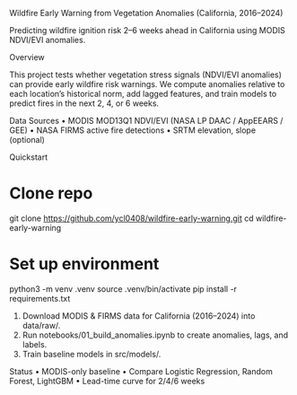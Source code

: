 Wildfire Early Warning from Vegetation Anomalies (California, 2016–2024)

Predicting wildfire ignition risk 2–6 weeks ahead in California using MODIS NDVI/EVI anomalies.

Overview

This project tests whether vegetation stress signals (NDVI/EVI anomalies) can provide early wildfire risk warnings. We compute anomalies relative to each location’s historical norm, add lagged features, and train models to predict fires in the next 2, 4, or 6 weeks.

Data Sources
	•	MODIS MOD13Q1 NDVI/EVI (NASA LP DAAC / AppEEARS / GEE)
	•	NASA FIRMS active fire detections
	•	SRTM elevation, slope (optional)

Quickstart
# Clone repo
git clone https://github.com/ycl0408/wildfire-early-warning.git
cd wildfire-early-warning

# Set up environment
python3 -m venv .venv
source .venv/bin/activate
pip install -r requirements.txt

1. Download MODIS & FIRMS data for California (2016–2024) into data/raw/.
2. Run notebooks/01_build_anomalies.ipynb to create anomalies, lags, and labels.
3. Train baseline models in src/models/.

Status
• MODIS-only baseline
• Compare Logistic Regression, Random Forest, LightGBM
• Lead-time curve for 2/4/6 weeks